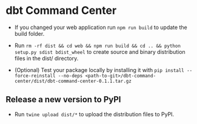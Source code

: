 # dbt Command Center
<!-- https://www.perplexity.ai/search/how-to-create-WJOfla1oQ3exPATGmEXYKQ -->
- If you changed your web application run `npm run build` to update the build folder.

- Run `rm -rf dist && cd web && npm run build && cd .. && python setup.py sdist bdist_wheel` to create source and binary distribution files in the dist/ directory.

- (Optional) Test your package locally by installing it with `pip install --force-reinstall --no-deps <path-to-git>/dbt-command-center/dist/dbt-command-center-0.1.1.tar.gz`

## Release a new version to PyPI

- Run `twine upload dist/*` to upload the distribution files to PyPI.
